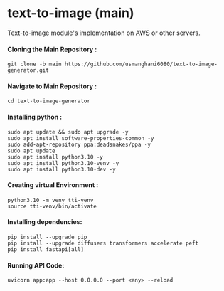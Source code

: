 # text-to-image (main)

Text-to-image module's implementation on AWS or other servers. 

#### Cloning the Main Repository :
```
git clone -b main https://github.com/usmanghani6080/text-to-image-generator.git
```

#### Navigate to Main Repository :
```
cd text-to-image-generator
```

#### Installing python :
```
sudo apt update && sudo apt upgrade -y
sudo apt install software-properties-common -y
sudo add-apt-repository ppa:deadsnakes/ppa -y
sudo apt update
sudo apt install python3.10 -y
sudo apt install python3.10-venv -y
sudo apt install python3.10-dev -y
```
#### Creating virtual Environment :
```
python3.10 -m venv tti-venv
source tti-venv/bin/activate
```
#### Installing dependencies:
```
pip install --upgrade pip
pip install --upgrade diffusers transformers accelerate peft
pip install fastapi[all]
```

#### Running API Code:
```
uvicorn app:app --host 0.0.0.0 --port <any> --reload
```